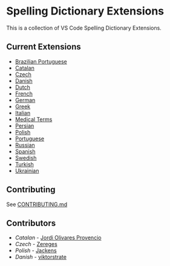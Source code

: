 # Spelling Dictionary Extensions

This is a collection of VS Code Spelling Dictionary Extensions.

## Current Extensions

- [Brazilian Portuguese](./extensions/portuguese-brazilian)
- [Catalan](./extensions/catalan)
- [Czech](./extensions/czech)
- [Danish](./extensions/danish)
- [Dutch](./extensions/dutch)
- [French](./extensions/french)
- [German](./extensions/german)
- [Greek](./extensions/greek)
- [Italian](./extensions/italian)
- [Medical Terms](./extensions/medical-terms)
- [Persian](./extensions/persian)
- [Polish](./extensions/polish)
- [Portuguese](./extensions/portuguese)
- [Russian](./extensions/russian)
- [Spanish](./extensions/spanish)
- [Swedish](./extensions/swedish)
- [Turkish](./extensions/turkish)
- [Ukrainian](./extensions/ukrainian)

## Contributing

See [CONTRIBUTING.md](CONTRIBUTING.md)

## Contributors

- *Catalan* - [Jordi Olivares Provencio](https://github.com/jordiolivares)
- *Czech* - [Zereges](https://github.com/Zereges)
- *Polish* - [Jackens](https://github.com/jackens)
- *Danish* - [viktorstrate](https://github.com/viktorstrate)
